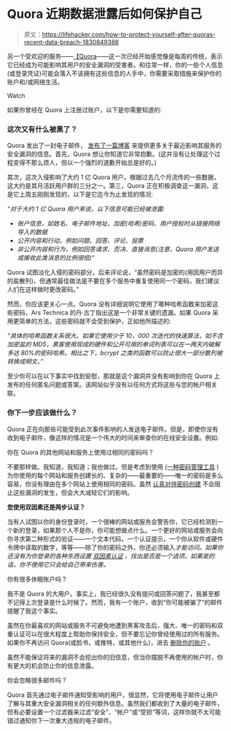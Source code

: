 # Quora 近期数据泄露后如何保护自己

> 原文：<https://lifehacker.com/how-to-protect-yourself-after-quoras-recent-data-breach-1830849388>

另一个受欢迎的服务——[【Quora](https://www.quora.com/)——这一次已经开始感觉像是每周的传统，表示它已经成为可能影响其用户的安全漏洞的受害者。和往常一样，你的一些个人信息(或登录凭证)可能会落入不该拥有这些信息的人手中，你需要采取措施来保护你的账户和/或网络生活。

Watch

如果你曾经在 Quora 上注册过账户，以下是你需要知道的:

### 这次又有什么被黑了？

Quora 发出了一封电子邮件， [发布了一篇博客](https://blog.quora.com/Quora-Security-Update) 来提供更多关于最近影响其服务的安全漏洞的信息。首先，Quora 想让你知道它非常抱歉。(这并没有让处理这个过程变得不那么烦人，但以一个强烈的道歉开始总是好的。)

其次，这次入侵影响了大约 1 亿 Quora 用户。根据过去几个月流传的一些数据，这大约是其月活跃用户群的三分之一。第三，Quora 正在积极调查这一漏洞，这是它上周五刚刚发现的，以下是它迄今为止发现的情况:

*“对于大约 1 亿 Quora 用户来说，以下信息可能已经被泄露:*

*   *账户信息，如姓名、电子邮件地址、加密(哈希)密码、用户授权时从链接网络导入的数据*
*   *公开内容和行动，例如问题、回答、评论、投票*
*   *非公开内容和行为，例如回答请求、否决、直接消息(注意，Quora 用户发送或接收此类消息的比例很低)“*

Quora 试图淡化入侵的密码部分，后来评论说，“虽然密码是加密的(用因用户而异的盐散列)，但通常最佳做法是不要在多个服务中重复使用同一个密码，我们建议人们在这样做时更改密码。”

然而，你应该更关心一点。Quora 没有详细说明它使用了哪种哈希函数来加密这些密码，Ars Technica 的丹·古丁指出这是一个非常关键的遗漏。如果 Quora 采用更简单的方法，这些密码就不会受到保护，正如他所描述的:

*“具体的哈希函数关系很大。如果它使用少于 10，000 次迭代的快速算法，如不含加密盐的 MD5，黑客使用现成的硬件和公开可用的单词列表可以在一两天内破解多达 80%的密码哈希。相比之下，bcrypt 之类的函数可以防止很大一部分散列被转换成明文。”*

至少你可以在以下事实中找到安慰，那就是这个漏洞并没有影响到你在 Quora 上发布的任何匿名问题或答案。该网站似乎没有以任何方式将这些与您的帐户相关联。

### 你下一步应该做什么？

Quora 正在向那些可能受到此次事件影响的人发送电子邮件。但是，即使你没有收到电子邮件，像这样的情况是一个伟大的时间来审查你的在线安全设置。例如:

你在 Quora 的其他网站和服务上使用过相同的密码吗？

不要那样做。我知道，我知道；我也做过。但是考虑到使用 [(一种密码管理工具](https://lifehacker.com/1passwords-updated-password-manager-is-a-must-have-for-1826379117) )为你使用的每个网站和服务创建长的、复杂的——最重要的——唯一的密码是多么容易，你没有理由在多个网站上使用相同的密码。虽然 [认真对待密码创建](https://lifehacker.com/how-to-create-secure-passwords-that-arent-impossible-to-1825048324) 不会阻止这些漏洞的发生，但会大大减轻它们的影响。

**您使用双因素还是两步认证？**

当有人试图以你的身份登录时，一个很棒的网站或服务会警告你，它已经检测到一个新的登录，如果那个人不是你，你可能想做点什么。一个更好的网站或服务会向你寻求第二种形式的验证——一个文本代码，一个认证提示，一个你从软件或硬件令牌中读取的数字，等等——除了你的密码之外，你还必须输入*才能访问。如果你还没有为你登录的各种东西设置 [双因素认证](https://lifehacker.com/two-factor-authentication-isnt-enough-to-keep-your-acco-1827867557) ，找出是否是一个选项。如果是的话，你不使用它只会给自己带来伤害。*

你有很多休眠账户吗？

我不是 Quora 的大用户。事实上，我已经很久没有提问或回答问题了，我甚至都不记得上次登录是什么时候了。然而，我有一个账户，收到“你可能被骗了”的邮件提醒了我这个事实。

虽然在你最喜欢的网站或服务不可避免地遭到黑客攻击后，强大、唯一的密码和双重认证可以在很大程度上帮助你保持安全，但不要忘记你曾经使用过的所有服务。如果你不再访问 Quora(或脸书，或推特，或其他什么)，进去 [删除你的账户](https://help.quora.com/hc/en-us/articles/115004250866-How-do-I-delete-my-Quora-account-) 。

虽然不能保证将来的漏洞不会挖出你的旧信息，但当你摆脱不再使用的帐户时，你有更大的机会防止你的信息泄露。

你会忽略很多邮件吗？

Quora 首先通过电子邮件通知受影响的用户，很显然，它将使用电子邮件让用户了解与其重大安全漏洞相关的任何额外信息。虽然我们都收到了大量的电子邮件，但有必要设置一个过滤器来过滤“安全”、“帐户”或“受损”等词，这样你就不太可能错过通知你下一次重大违规的电子邮件。